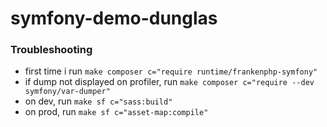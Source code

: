 # symfony-demo-dunglas

### Troubleshooting 

- first time i run `make composer c="require runtime/frankenphp-symfony"`
- if dump not displayed on profiler, run `make composer c="require --dev symfony/var-dumper"`
- on dev, run `make sf c="sass:build"`
- on prod, run `make sf c="asset-map:compile"`
